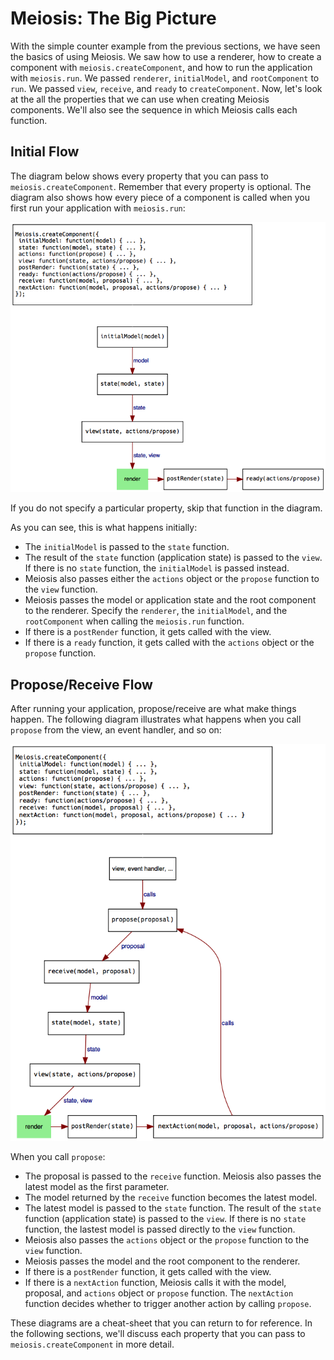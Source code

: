 # Meiosis: The Big Picture

With the simple counter example from the previous sections, we have seen the basics of using Meiosis. We saw how to use a renderer, how to create a component with `meiosis.createComponent`, and how to run the application with `meiosis.run`. We passed `renderer`, `initialModel`, and `rootComponent` to `run`.  We passed `view`, `receive`, and `ready` to `createComponent`. Now, let's look at the all the properties that we can use when creating Meiosis components. We'll also see the sequence in which Meiosis calls each function.

## Initial Flow

The diagram below shows every property that you can pass to `meiosis.createComponent`. Remember that every property is optional. The diagram also shows how every piece of a component is called when you first run your application with `meiosis.run`:

<img src="images/meiosis_init.png"/>

If you do not specify a particular property, skip that function in the diagram.

As you can see, this is what happens initially:

- The `initialModel` is passed to the `state` function.
- The result of the `state` function (application state) is passed to the `view`. If there is no `state` function, the `initialModel` is passed instead.
- Meiosis also passes either the `actions` object or the `propose` function to the `view` function.
- Meiosis passes the model or application state and the root component to the renderer. Specify the `renderer`, the `initialModel`, and the `rootComponent` when calling the `meiosis.run` function.
- If there is a `postRender` function, it gets called with the view.
- If there is a `ready` function, it gets called with the `actions` object or the `propose` function.

## Propose/Receive Flow

After running your application, propose/receive are what make things happen. The following diagram illustrates what happens when you call `propose` from the view, an event handler, and so on:

<img src="images/meiosis_update.png"/>

When you call `propose`:

- The proposal is passed to the `receive` function. Meiosis also passes the latest model as the first parameter.
- The model returned by the `receive` function becomes the latest model.
- The latest model is passed to the `state` function. The result of the `state` function (application state) is passed to the `view`. If there is no `state` function, the lastest model is passed directly to the `view` function.
- Meiosis also passes the `actions` object or the `propose` function to the `view` function.
- Meiosis passes the model and the root component to the renderer.
- If there is a `postRender` function, it gets called with the view.
- If there is a `nextAction` function, Meiosis calls it with the model, proposal, and `actions` object or `propose` function. The `nextAction` function decides whether to trigger another action by calling `propose`.

These diagrams are a cheat-sheet that you can return to for reference. In the following sections, we'll discuss each property that you can pass to `meiosis.createComponent` in more detail.
